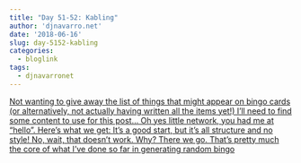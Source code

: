 ```yaml
---
title: "Day 51-52: Kabling"
author: 'djnavarro.net'
date: '2018-06-16'
slug: day-5152-kabling
categories:
  - bloglink
tags:
  - djnavarronet
---
```


[Not wanting to give away the list of things that might appear on bingo cards (or alternatively, not actually having written all the items yet!) I’ll need to find some content to use for this post… Oh yes little network, you had me at “hello”. Here’s what we get: It’s a good start, but it’s all structure and no style! No, wait, that doesn’t work. Why? There we go. That’s pretty much the core of what I’ve done so far in generating random bingo<i class="fas fa-external-link-alt"></i>](https://djnavarro.net/post/2018-06-16-kabling/)

